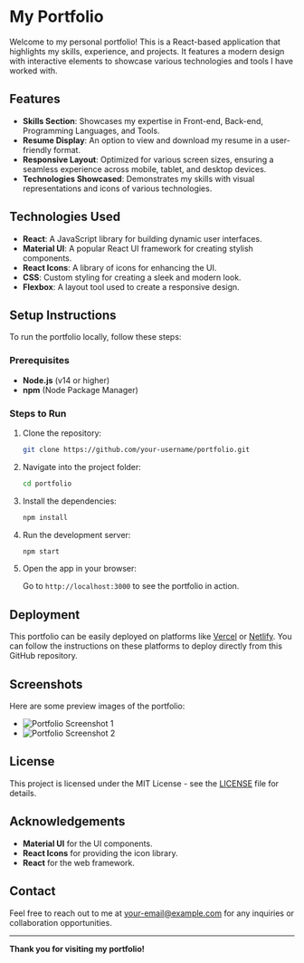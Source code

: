 # My Portfolio

Welcome to my personal portfolio! This is a React-based application that highlights my skills, experience, and projects. It features a modern design with interactive elements to showcase various technologies and tools I have worked with.

## Features

- **Skills Section**: Showcases my expertise in Front-end, Back-end, Programming Languages, and Tools.
- **Resume Display**: An option to view and download my resume in a user-friendly format.
- **Responsive Layout**: Optimized for various screen sizes, ensuring a seamless experience across mobile, tablet, and desktop devices.
- **Technologies Showcased**: Demonstrates my skills with visual representations and icons of various technologies.

## Technologies Used

- **React**: A JavaScript library for building dynamic user interfaces.
- **Material UI**: A popular React UI framework for creating stylish components.
- **React Icons**: A library of icons for enhancing the UI.
- **CSS**: Custom styling for creating a sleek and modern look.
- **Flexbox**: A layout tool used to create a responsive design.


## Setup Instructions

To run the portfolio locally, follow these steps:

### Prerequisites

- **Node.js** (v14 or higher)
- **npm** (Node Package Manager)

### Steps to Run

1. Clone the repository:

    ```bash
    git clone https://github.com/your-username/portfolio.git
    ```

2. Navigate into the project folder:

    ```bash
    cd portfolio
    ```

3. Install the dependencies:

    ```bash
    npm install
    ```

4. Run the development server:

    ```bash
    npm start
    ```

5. Open the app in your browser:

    Go to `http://localhost:3000` to see the portfolio in action.

## Deployment

This portfolio can be easily deployed on platforms like [Vercel](https://vercel.com/) or [Netlify](https://www.netlify.com/). You can follow the instructions on these platforms to deploy directly from this GitHub repository.

## Screenshots

Here are some preview images of the portfolio:

- ![Portfolio Screenshot 1](path-to-screenshot1.png)
- ![Portfolio Screenshot 2](path-to-screenshot2.png)

## License

This project is licensed under the MIT License - see the [LICENSE](LICENSE) file for details.

## Acknowledgements

- **Material UI** for the UI components.
- **React Icons** for providing the icon library.
- **React** for the web framework.

## Contact

Feel free to reach out to me at [your-email@example.com](mailto:your-email@example.com) for any inquiries or collaboration opportunities.

---
**Thank you for visiting my portfolio!**


